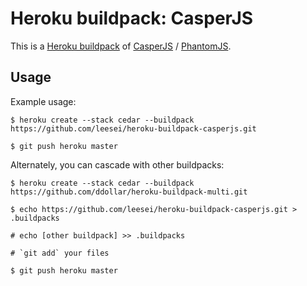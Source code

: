 Heroku buildpack: CasperJS
=======================

This is a [Heroku buildpack](http://devcenter.heroku.com/articles/buildpacks) of [CasperJS](http://casperjs.org) / [PhantomJS](http://phantomjs.org/).

Usage
-----

Example usage:

    $ heroku create --stack cedar --buildpack https://github.com/leesei/heroku-buildpack-casperjs.git

    $ git push heroku master

Alternately, you can cascade with other buildpacks:

    $ heroku create --stack cedar --buildpack https://github.com/ddollar/heroku-buildpack-multi.git

    $ echo https://github.com/leesei/heroku-buildpack-casperjs.git > .buildpacks

    # echo [other buildpack] >> .buildpacks

    # `git add` your files

    $ git push heroku master


